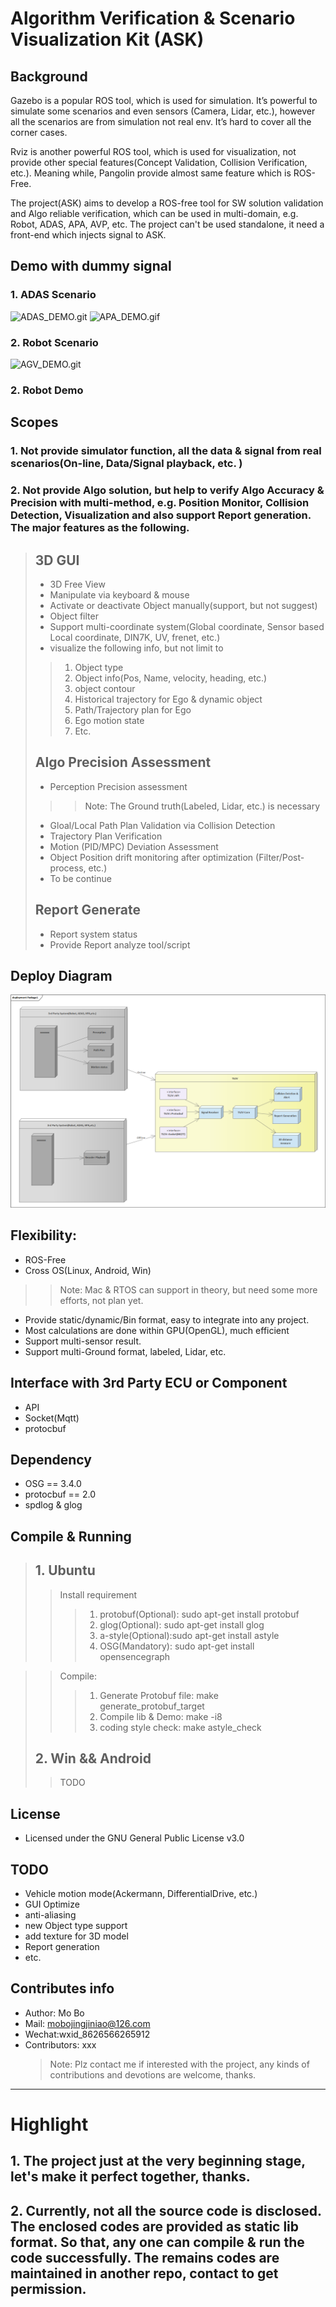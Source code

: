 # Algorithm Verification & Scenario Visualization Kit (ASK)
## Background 
Gazebo is a popular ROS tool, which is used for simulation. It’s powerful to simulate some scenarios and even sensors (Camera, Lidar, etc.), however all the scenarios are from simulation not real env. It’s hard to cover all the corner cases. 

Rviz is another powerful ROS tool, which is used for visualization, not provide other special features(Concept Validation, Collision Verification, etc.). Meaning while, Pangolin provide almost same feature which is ROS-Free. 

 The project(ASK) aims to develop a ROS-free tool for SW solution validation and Algo reliable verification, which can be used in multi-domain, e.g. Robot, ADAS, APA, AVP, etc. 
       The project can't be used standalone, it need a front-end which injects signal to ASK.
## Demo with dummy signal

### 1. ADAS Scenario
  ![ADAS_DEMO.git](./Data/res/ADAS_DEMO.gif)  ![APA_DEMO.gif](./Data/res/APA_DEMO.gif)
### 2. Robot Scenario
  ![AGV_DEMO.git](./Data/res/AGV_DEMO.gif)
### 2. Robot Demo

## Scopes
### 1.	Not provide simulator function, all the data & signal from real scenarios(On-line, Data/Signal playback, etc. )
### 2.	Not provide Algo solution, but help to verify Algo Accuracy & Precision with multi-method, e.g. Position Monitor, Collision Detection, Visualization and also support Report generation. The major features as the following. 

> ## 3D GUI
>- 3D Free View
>- Manipulate via keyboard & mouse
>- Activate or deactivate  Object manually(support, but not suggest)
>- Object filter
>- Support multi-coordinate  system(Global coordinate, Sensor based Local coordinate, DIN7K, UV, frenet, etc.)
>- visualize the following info, but not limit to 
>>1. Object type
>>1. Object info(Pos, Name, velocity, heading, etc.)
>>2. object contour
>>3. Historical trajectory for Ego & dynamic object
>>3. Path/Trajectory  plan for Ego
>>4. Ego motion state 
>>5. Etc.
> ## Algo Precision Assessment
>- Perception Precision assessment
>>> Note: The Ground truth(Labeled, Lidar, etc.) is necessary
>- Gloal/Local Path Plan Validation via Collision  Detection
>- Trajectory Plan Verification 
>- Motion (PID/MPC) Deviation Assessment 
>- Object Position drift monitoring after optimization (Filter/Post-process, etc.) 
>-  To be continue
> ## Report Generate
>- Report system status
>- Provide Report analyze tool/script 

## Deploy Diagram
 
 ![deployment.png](./Data/res/deployment.png)

## Flexibility: 
- ROS-Free
-	Cross OS(Linux, Android, Win)
>> Note: Mac & RTOS can support in theory, but need some more efforts, not plan yet.
- Provide static/dynamic/Bin format, easy to integrate into any project. 
- Most calculations are done within GPU(OpenGL), much efficient
- Support multi-sensor result.
- Support multi-Ground format, labeled, Lidar, etc.

## Interface with 3rd Party ECU or Component
- API
- Socket(Mqtt)
- protocbuf

## Dependency
  - OSG == 3.4.0
  - protocbuf == 2.0
  - spdlog & glog
  
## Compile & Running
> ## 1. Ubuntu
>> Install requirement  
>>> 1. protobuf(Optional): sudo apt-get install protobuf
>>> 1. glog(Optional): sudo apt-get install glog
>>> 2. a-style(Optional):sudo apt-get install astyle
>>> 3. OSG(Mandatory): sudo apt-get install opensencegraph

>> Compile:
>>> 1. Generate Protobuf file: make generate_protobuf_target
>>> 2. Compile lib & Demo: make -i8
>>> 3. coding style check: make astyle_check
> ## 2. Win && Android
>> TODO 


## License
  - Licensed under the GNU General Public License v3.0

## TODO
  - Vehicle motion mode(Ackermann, DifferentialDrive, etc.)
  - GUI Optimize
  - anti-aliasing 
  - new Object type support
  - add texture for 3D model
  - Report generation
  - etc.

## Contributes info
  - Author: Mo Bo
  - Mail: mobojingjiniao@126.com
  - Wechat:wxid_8626566265912
  - Contributors: xxx
    >Note: Plz contact me if interested with the project, any kinds of contributions and devotions are welcome, thanks.

----------
# Highlight   
## 1. The project just at the very beginning stage, let's make it perfect together, thanks.
## 2. Currently, not all the source code is disclosed. The enclosed codes are provided as static lib format. So that, any one can compile & run the code successfully. The remains codes are maintained in another repo, contact to get permission.